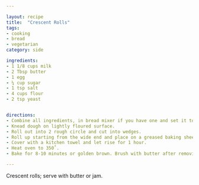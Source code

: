 ```yaml
---

layout: recipe
title:  "Crescent Rolls"
tags: 
- cooking
- bread
- vegetarian
category: side

ingredients:
- 1 1/8 cups milk
- 2 Tbsp butter
- 1 egg
- ¼ cup sugar
- 1 tsp salt
- 4 cups flour
- 2 tsp yeast


directions:
- Combine all ingredients, in bread mixer if you have one and set it to the dough cycle, and mix until dough forms. 
- Knead dough on lightly floured surface. 
- Roll out into 2 rough circle and cut into wedges. 
- Roll up starting from the wide end and place on a greased baking sheet. 
- Cover with a kitchen towel and let rise for 1 hour. 
- Heat oven to 350˚. 
- Bake for 8-10 minutes or golden brown. Brush with butter after removing from oven.

---
```


Crescent rolls; serve with butter or jam.